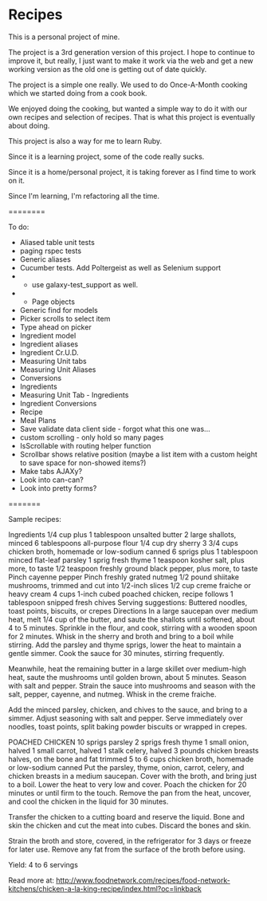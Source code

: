 Recipes
========

This is a personal project of mine.

The project is a 3rd generation version of this project.  I hope to continue to improve it, but really,
I just want to make it work via the web and get a new working version as the old one is getting out of date quickly.

The project is a simple one really.  We used to do Once-A-Month cooking which we started doing from a cook book.

We enjoyed doing the cooking, but wanted a simple way to do it with our own recipes and selection of recipes.  That
is what this project is eventually about doing.

This project is also a way for me to learn Ruby.

Since it is a learning project, some of the code really sucks.

Since it is a home/personal project, it is taking forever as I find time to work on it.

Since I'm learning, I'm refactoring all the time.

========

To do:

* Aliased table unit tests
* paging rspec tests
* Generic aliases
* Cucumber tests.  Add Poltergeist as well as Selenium support
* * use galaxy-test_support as well.
* * Page objects
* Generic find for models
* Picker scrolls to select item
* Type ahead on picker
* Ingredient model
* Ingredient aliases
* Ingredient Cr.U.D.
* Measuring Unit tabs
* Measuring Unit Aliases
* Conversions
* Ingredients
* Measuring Unit Tab - Ingredients
* Ingredient Conversions
* Recipe
* Meal Plans
* Save validate data client side - forgot what this one was...
* custom scrolling - only hold so many pages
* IsScrollable with routing helper function
* Scrollbar shows relative position (maybe a list item with a custom height to save space for non-showed items?)
* Make tabs AJAXy?
* Look into can-can?
* Look into pretty forms?

=======

Sample recipes:

Ingredients
1/4 cup plus 1 tablespoon unsalted butter
2 large shallots, minced
6 tablespoons all-purpose flour
1/4 cup dry sherry
3 3/4 cups chicken broth, homemade or low-sodium canned
6 sprigs plus 1 tablespoon minced flat-leaf parsley
1 sprig fresh thyme
1 teaspoon kosher salt, plus more, to taste
1/2 teaspoon freshly ground black pepper, plus more, to taste
Pinch cayenne pepper
Pinch freshly grated nutmeg
1/2 pound shiitake mushrooms, trimmed and cut into 1/2-inch slices
1/2 cup creme fraiche or heavy cream
4 cups 1-inch cubed poached chicken, recipe follows
1 tablespoon snipped fresh chives
Serving suggestions: Buttered noodles, toast points, biscuits, or crepes
Directions
In a large saucepan over medium heat, melt 1/4 cup of the butter, and saute the shallots until softened, about 4 to 5 minutes. Sprinkle in the flour, and cook, stirring with a wooden spoon for 2 minutes. Whisk in the sherry and broth and bring to a boil while stirring. Add the parsley and thyme sprigs, lower the heat to maintain a gentle simmer. Cook the sauce for 30 minutes, stirring frequently.

Meanwhile, heat the remaining butter in a large skillet over medium-high heat, saute the mushrooms until golden brown, about 5 minutes. Season with salt and pepper. Strain the sauce into mushrooms and season with the salt, pepper, cayenne, and nutmeg. Whisk in the creme fraiche.

Add the minced parsley, chicken, and chives to the sauce, and bring to a simmer. Adjust seasoning with salt and pepper. Serve immediately over noodles, toast points, split baking powder biscuits or wrapped in crepes.

POACHED CHICKEN
10 sprigs parsley
2 sprigs fresh thyme
1 small onion, halved
1 small carrot, halved
1 stalk celery, halved
3 pounds chicken breasts halves, on the bone and fat trimmed
5 to 6 cups chicken broth, homemade or low-sodium canned
Put the parsley, thyme, onion, carrot, celery, and chicken breasts in a medium saucepan. Cover with the broth, and bring just to a boil. Lower the heat to very low and cover. Poach the chicken for 20 minutes or until firm to the touch. Remove the pan from the heat, uncover, and cool the chicken in the liquid for 30 minutes.

Transfer the chicken to a cutting board and reserve the liquid. Bone and skin the chicken and cut the meat into cubes. Discard the bones and skin.

Strain the broth and store, covered, in the refrigerator for 3 days or freeze for later use. Remove any fat from the surface of the broth before using.

Yield: 4 to 6 servings

Read more at: http://www.foodnetwork.com/recipes/food-network-kitchens/chicken-a-la-king-recipe/index.html?oc=linkback